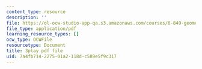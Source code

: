 ```yaml
---
content_type: resource
description: ''
file: https://ol-ocw-studio-app-qa.s3.amazonaws.com/courses/6-849-geometric-folding-algorithms-linkages-origami-polyhedra-fall-2012/7a4fb714227501a2118dc589e5f9c317_K0GuKDSX1FA.pdf
file_type: application/pdf
learning_resource_types: []
ocw_type: OCWFile
resourcetype: Document
title: 3play pdf file
uid: 7a4fb714-2275-01a2-118d-c589e5f9c317
---
```


